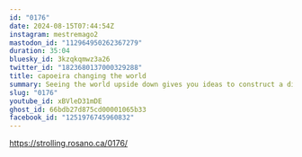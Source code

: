 ```yaml
---
id: "0176"
date: 2024-08-15T07:44:54Z
instagram: mestremago2
mastodon_id: "112964950262367279"
duration: 35:04
bluesky_id: 3kzqkqmwz3a26
twitter_id: "1823680137000329288"
title: capoeira changing the world
summary: Seeing the world upside down gives you ideas to construct a different future.
slug: "0176"
youtube_id: xBVleD31mDE
ghost_id: 66bdb27d875cd00001065b33
facebook_id: "1251976745960832"
---
```

https://strolling.rosano.ca/0176/
